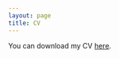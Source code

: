 ```yaml
---
layout: page
title: CV
---
```

You can download my CV [here](/uploads/cv_IS.pdf).

<object data="/uploads/cv_IS.pdf" width="900" height="400" type='application/pdf'></object>
<br>
